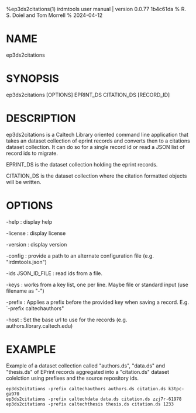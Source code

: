 %ep3ds2citations(1) irdmtools user manual | version 0.0.77 1b4c61da
% R. S. Doiel and Tom Morrell
% 2024-04-12

# NAME

ep3ds2citations

# SYNOPSIS

ep3ds2citations [OPTIONS] EPRINT_DS CITATION_DS [RECORD_ID]

# DESCRIPTION

ep3ds2citations is a Caltech Library oriented command line application
that takes an dataset collection of eprint records and converts then
to a citations dataset collection. It can do so for a single record id
or read a JSON list of record ids to migrate.

EPRINT_DS is the dataset collection holding the eprint records.

CITATION_DS is the dataset collection where the citation formatted
objects will be written.

# OPTIONS

-help
: display help

-license
: display license

-version
: display version

-config
: provide a path to an alternate configuration file (e.g. "irdmtools.json")

-ids JSON_ID_FILE
: read ids from a file.

-keys
: works from a key list, one per line. Maybe file or standard input (use filename as "-")

-prefix
: Applies a prefix before the provided key when saving a record. E.g. `-prefix caltechauthors"

-host
: Set the base url to use for the records (e.g. authors.library.caltech.edu)

# EXAMPLE

Example of a dataset collection called "authors.ds", "data.ds" and
"thesis.ds" of EPrint records aggregated into a "citation.ds" dataset
colelction using prefixes and the source repository ids.

~~~shell
ep3ds2citations -prefix caltechauthors authors.ds citation.ds k3tpc-ga970
ep3ds2citations -prefix caltechdata data.ds citation.ds zzj7r-61978
ep3ds2citations -prefix caltechthesis thesis.ds citation.ds 1233
~~~


